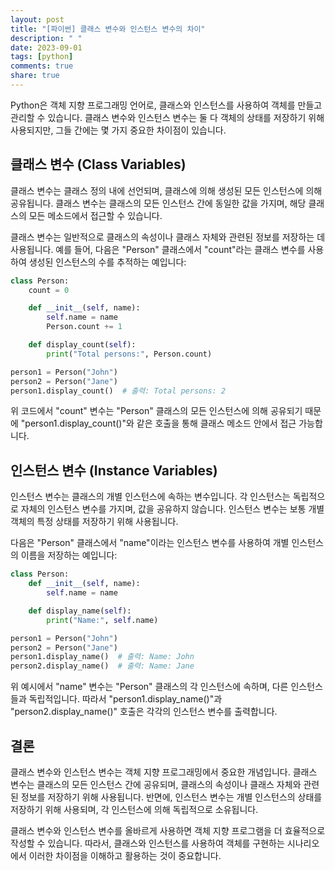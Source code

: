 ```yaml
---
layout: post
title: "[파이썬] 클래스 변수와 인스턴스 변수의 차이"
description: " "
date: 2023-09-01
tags: [python]
comments: true
share: true
---
```


Python은 객체 지향 프로그래밍 언어로, 클래스와 인스턴스를 사용하여 객체를 만들고 관리할 수 있습니다. 클래스 변수와 인스턴스 변수는 둘 다 객체의 상태를 저장하기 위해 사용되지만, 그들 간에는 몇 가지 중요한 차이점이 있습니다.

## 클래스 변수 (Class Variables)

클래스 변수는 클래스 정의 내에 선언되며, 클래스에 의해 생성된 모든 인스턴스에 의해 공유됩니다. 클래스 변수는 클래스의 모든 인스턴스 간에 동일한 값을 가지며, 해당 클래스의 모든 메소드에서 접근할 수 있습니다. 

클래스 변수는 일반적으로 클래스의 속성이나 클래스 자체와 관련된 정보를 저장하는 데 사용됩니다. 예를 들어, 다음은 "Person" 클래스에서 "count"라는 클래스 변수를 사용하여 생성된 인스턴스의 수를 추적하는 예입니다:

```python
class Person:
    count = 0

    def __init__(self, name):
        self.name = name
        Person.count += 1

    def display_count(self):
        print("Total persons:", Person.count)

person1 = Person("John")
person2 = Person("Jane")
person1.display_count()  # 출력: Total persons: 2
```

위 코드에서 "count" 변수는 "Person" 클래스의 모든 인스턴스에 의해 공유되기 때문에 "person1.display_count()"와 같은 호출을 통해 클래스 메소드 안에서 접근 가능합니다.

## 인스턴스 변수 (Instance Variables)

인스턴스 변수는 클래스의 개별 인스턴스에 속하는 변수입니다. 각 인스턴스는 독립적으로 자체의 인스턴스 변수를 가지며, 값을 공유하지 않습니다. 인스턴스 변수는 보통 개별 객체의 특정 상태를 저장하기 위해 사용됩니다.

다음은 "Person" 클래스에서 "name"이라는 인스턴스 변수를 사용하여 개별 인스턴스의 이름을 저장하는 예입니다:

```python
class Person:
    def __init__(self, name):
        self.name = name

    def display_name(self):
        print("Name:", self.name)

person1 = Person("John")
person2 = Person("Jane")
person1.display_name()  # 출력: Name: John
person2.display_name()  # 출력: Name: Jane
```

위 예시에서 "name" 변수는 "Person" 클래스의 각 인스턴스에 속하며, 다른 인스턴스들과 독립적입니다. 따라서 "person1.display_name()"과 "person2.display_name()" 호출은 각각의 인스턴스 변수를 출력합니다.

## 결론

클래스 변수와 인스턴스 변수는 객체 지향 프로그래밍에서 중요한 개념입니다. 클래스 변수는 클래스의 모든 인스턴스 간에 공유되며, 클래스의 속성이나 클래스 자체와 관련된 정보를 저장하기 위해 사용됩니다. 반면에, 인스턴스 변수는 개별 인스턴스의 상태를 저장하기 위해 사용되며, 각 인스턴스에 의해 독립적으로 소유됩니다.

클래스 변수와 인스턴스 변수를 올바르게 사용하면 객체 지향 프로그램을 더 효율적으로 작성할 수 있습니다. 따라서, 클래스와 인스턴스를 사용하여 객체를 구현하는 시나리오에서 이러한 차이점을 이해하고 활용하는 것이 중요합니다.